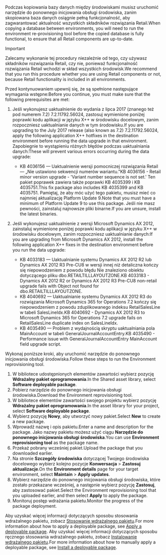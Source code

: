 <span data-ttu-id="e0297-101">Podczas kopiowania bazy danych między środowiskami musisz uruchomić narzędzie do ponownego inicjowania obsługi środowiska, zanim skopiowana baza danych osiągnie pełną funkcjonalność, aby zagwarantować aktualność wszystkich składników rozwiązania Retail.</span><span class="sxs-lookup"><span data-stu-id="e0297-101">When copying a database between environments, you will need to run the environment re-provisioning tool before the copied database is fully functional, to ensure that all Retail components are up-to-date.</span></span>

> [!IMPORTANT]
> <span data-ttu-id="e0297-102">Zalecamy wykonanie tej procedury niezależnie od tego, czy używasz składników rozwiązania Retail, czy nie, ponieważ funkcjonalność rozwiązania Retail wchodzi w skład wszystkich środowisk.</span><span class="sxs-lookup"><span data-stu-id="e0297-102">We recommend that you run this procedure whether you are using Retail components or not, because Retail functionality is included in all environments.</span></span> 

<span data-ttu-id="e0297-103">Przed kontynuowaniem upewnij się, że są spełnione następujące wymagania wstępne:</span><span class="sxs-lookup"><span data-stu-id="e0297-103">Before you continue, you must make sure that the following prerequisites are met:</span></span>
1. <span data-ttu-id="e0297-104">Jeśli wykonujesz uaktualnienie do wydania z lipca 2017 (znanego też pod numerem 7.2) 7.2.11792.56024, zastosuj wymienione poniżej poprawki kodu aplikacji w języku X++ w środowisku docelowym, zanim rozpoczniesz uaktualnianie danych w tym środowisku.</span><span class="sxs-lookup"><span data-stu-id="e0297-104">If you are upgrading to the July 2017 release (also known as 7.2) 7.2.11792.56024, apply the following application X++ hotfixes in the destination environment before running the data upgrade in that environment.</span></span> <span data-ttu-id="e0297-105">Zapobiegnie to wystąpieniu różnych błędów podczas uaktualniania danych:</span><span class="sxs-lookup"><span data-stu-id="e0297-105">These will prevent various errors occurring during the data upgrade:</span></span>

    - <span data-ttu-id="e0297-106">KB 4036156 — Uaktualnienie wersji pomocniczej rozwiązania Retail — „Nie ustawiono sekwencji numerów wariantu.”</span><span class="sxs-lookup"><span data-stu-id="e0297-106">KB 4036156 - Retail minor version upgrade - 'Variant number sequence is not set.'</span></span> <span data-ttu-id="e0297-107">Ten pakiet poprawek zawiera także poprawki KB 4035399 i KB 4035751.</span><span class="sxs-lookup"><span data-stu-id="e0297-107">This fix package also includes KB 4035399 and KB 4035751.</span></span> <span data-ttu-id="e0297-108">Pamiętaj, że aby móc użyć tego pakietu, musisz mieć co najmniej aktualizację Platform Update 9.</span><span class="sxs-lookup"><span data-stu-id="e0297-108">Note that you must have a minimum of Platform Update 9 to use this package.</span></span> <span data-ttu-id="e0297-109">Jeśli nie masz pewności, zainstaluj najnowsze pliki binarne.</span><span class="sxs-lookup"><span data-stu-id="e0297-109">If you are unsure, install the latest binaries.</span></span>
    
2. <span data-ttu-id="e0297-110">Jeśli wykonujesz uaktualnienie z wersji Microsoft Dynamics AX 2012, zainstaluj wymienione poniżej poprawki kodu aplikacji w języku X++ w środowisku docelowym, zanim rozpoczniesz uaktualnianie danych:</span><span class="sxs-lookup"><span data-stu-id="e0297-110">If you are upgrading from Microsoft Dynamics AX 2012, install the following application X++ fixes in the destination environment before you run the data upgrade:</span></span>
    - <span data-ttu-id="e0297-111">KB 4033183 — Uaktualnianie systemu Dynamics AX 2012 R2 lub Dynamics AX 2012 R3 Pre-CU8 w wersji innej niż detaliczna kończy się niepowodzeniem z powodu błędu Nie znaleziono obiektu dotyczącego pliku dbo.RETAILTILLLAYOUTZONE.</span><span class="sxs-lookup"><span data-stu-id="e0297-111">KB 4033183 - Dynamics AX 2012 R2 or Dynamics AX 2012 R3 Pre-CU8 non-retail upgrade fails with Object not found for dbo.RETAILTILLLAYOUTZONE.</span></span>
    - <span data-ttu-id="e0297-112">KB 4040692 — Uaktualnianie systemu Dynamics AX 2012 R3 do rozwiązania Microsoft Dynamics 365 for Operations 7.2 kończy się niepowodzeniem z powodu zduplikowanego indeksu RetailSalesLine w tabeli SalesLineIdx.</span><span class="sxs-lookup"><span data-stu-id="e0297-112">KB 4040692 - Dynamics AX 2012 R3 to Microsoft Dynamics 365 for Operations 7.2 upgrade fails on RetailSalesLine duplicate index on SalesLineIdx.</span></span>
    - <span data-ttu-id="e0297-113">KB 4035490 — Problem z wydajnością skryptu uaktualniania pola MainAccount w tabeli GeneralJournalAccountEntry.</span><span class="sxs-lookup"><span data-stu-id="e0297-113">KB 4035490 - Performance issue with GeneralJournalAccountEntry MainAccount field upgrade script.</span></span>


<span data-ttu-id="e0297-114">Wykonaj poniższe kroki, aby uruchomić narzędzie do ponownego inicjowania obsługi środowiska.</span><span class="sxs-lookup"><span data-stu-id="e0297-114">Follow these steps to run the Environment reprovisioning tool.</span></span>

1. <span data-ttu-id="e0297-115">W bibliotece udostępnionych elementów zawartości wybierz pozycję **Wdrażalny pakiet oprogramowania**.</span><span class="sxs-lookup"><span data-stu-id="e0297-115">In the Shared asset library, select **Software deployable package**.</span></span>
2. <span data-ttu-id="e0297-116">Pobierz narzędzie do ponownego inicjowania obsługi środowiska.</span><span class="sxs-lookup"><span data-stu-id="e0297-116">Download the Environment reprovisioning tool.</span></span>
3. <span data-ttu-id="e0297-117">W bibliotece elementów zawartości swojego projektu wybierz pozycję **Wdrażalny pakiet oprogramowania**.</span><span class="sxs-lookup"><span data-stu-id="e0297-117">In the asset library for your project, select **Software deployable package**.</span></span>
4. <span data-ttu-id="e0297-118">Wybierz pozycję **Nowy**, aby utworzyć nowy pakiet.</span><span class="sxs-lookup"><span data-stu-id="e0297-118">Select **New** to create a new package.</span></span>
5. <span data-ttu-id="e0297-119">Wprowadź nazwę i opis pakietu.</span><span class="sxs-lookup"><span data-stu-id="e0297-119">Enter a name and description for the package.</span></span> <span data-ttu-id="e0297-120">Jako nazwy pakietu możesz użyć ciągu **Narzędzie do ponownego inicjowania obsługi środowiska**.</span><span class="sxs-lookup"><span data-stu-id="e0297-120">You can use **Environment reprovisioning tool** as the package name.</span></span>
6. <span data-ttu-id="e0297-121">Przekaż pobrany wcześniej pakiet.</span><span class="sxs-lookup"><span data-stu-id="e0297-121">Upload the package that you downloaded earlier.</span></span>
7. <span data-ttu-id="e0297-122">Na stronie **Szczegóły środowiska** dotyczącej Twojego środowiska docelowego wybierz kolejno pozycje **Konwersacja** > **Zastosuj aktualizacje**.</span><span class="sxs-lookup"><span data-stu-id="e0297-122">On the **Environment details** page for your target environment, select **Maintain** > **Apply updates**.</span></span>
8. <span data-ttu-id="e0297-123">Wybierz narzędzie do ponownego inicjowania obsługi środowiska, które zostało przekazane wcześniej, a następnie wybierz pozycję **Zastosuj**, aby zastosować pakiet.</span><span class="sxs-lookup"><span data-stu-id="e0297-123">Select the Environment reprovisioning tool that you uploaded earlier, and then select **Apply** to apply the package.</span></span>
9. <span data-ttu-id="e0297-124">Monitoruj postęp wdrażania pakietu.</span><span class="sxs-lookup"><span data-stu-id="e0297-124">Monitor the progress of the package deployment.</span></span> 

<span data-ttu-id="e0297-125">Aby uzyskać więcej informacji dotyczących sposobu stosowania wdrażalnego pakietu, zobacz [Stosowanie wdrażalnego pakietu](../deployment/create-apply-deployable-package.md).</span><span class="sxs-lookup"><span data-stu-id="e0297-125">For more information about how to apply a deployable package, see [Apply a deployable package](../deployment/create-apply-deployable-package.md).</span></span> <span data-ttu-id="e0297-126">Aby uzyskać więcej informacji dotyczących sposobu ręcznego stosowania wdrażalnego pakietu, zobacz [Instalowanie wdrażalnego pakietu](../deployment/install-deployable-package.md).</span><span class="sxs-lookup"><span data-stu-id="e0297-126">For more information about how to manually apply a deployable package, see [Install a deployable package](../deployment/install-deployable-package.md).</span></span>
